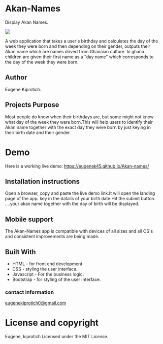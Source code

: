# Akan-Names
Display Akan  Names.

 ![](images/)

A web application that takes a user's birthday and calculates the day of the week they were born and then depending on their gender, outputs their Akan name which are names drived from Ghanaian culture. In ghana children are given their first name as a "day name" which corresponds to the day of the week they were born.

## Author
Eugene Kiprotich.



## Projects Purpose
Most people do know when their birthdays are, but some might not know what day of the week they were born.This will help users to identify their Akan name together with the exact day they were born by just keying in their birth date and their gender.

# Demo
Here is a working live demo: https://eugenek45.github.io/Akan-names/

## Installation instructions
Open a browser, copy and paste the live demo link.It will open the landing page of the app. key in the datails of your birth date Hit the submit button. ....your akan name together with the day of birth will be displayed.

## Mobile support
The Akan-Names app is compatible with devices of all sizes and all OS's and consistent improvements are being made.

## Built With
* HTML - for front end development
 * CSS - styling the user interface. 
 * Javascript - For the business logic. 
 * Bootstrap - for styling of the user interface.

### contact information
eugenekiprotich0@gmail.com

# License and copyright
Eugene, kiprotich Licensed under the MIT License.